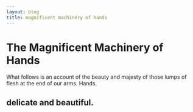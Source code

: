 ```yaml
---
layout: blog
title: magnificent machinery of hands
---
```


# The Magnificent Machinery of Hands

What follows is an account of the beauty and majesty of those lumps of flesh at the end of our arms. Hands.

## delicate and beautiful.

